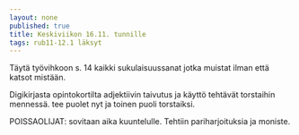 ```yaml
---
layout: none
published: true
title: Keskiviikon 16.11. tunnille
tags: rub11-12.1 läksyt
---
```

Täytä työvihkoon s. 14 kaikki sukulaisuussanat jotka muistat ilman että katsot mistään.

Digikirjasta opintokortilta adjektiivin taivutus ja käyttö tehtävät torstaihin mennessä. tee puolet nyt ja toinen puoli torstaiksi.

POISSAOLIJAT:
sovitaan aika kuuntelulle. Tehtiin pariharjoituksia ja moniste.
